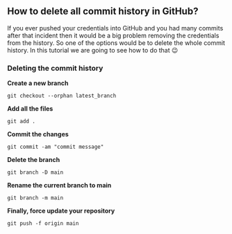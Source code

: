 ## How to delete all commit history in GitHub?

If you ever pushed your credentials into GitHub and you had many commits after that incident then it would be a big problem removing the credentials from the history. So one of the options would be to delete the whole commit history. In this tutorial we are going to see how to do that 😉

### Deleting the commit history

**Create a new branch**

```
git checkout --orphan latest_branch
```

**Add all the files**
```
git add .
```

**Commit the changes**
```
git commit -am "commit message"
```

**Delete the branch**
```
git branch -D main
```
**Rename the current branch to main**
```
git branch -m main
```
**Finally, force update your repository**
```
git push -f origin main
```

